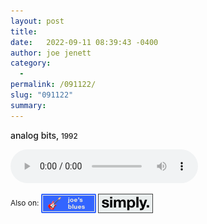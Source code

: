 ```yaml
---
layout: post
title:  
date:   2022-09-11 08:39:43 -0400
author: joe jenett
category:
  -  
permalink: /091122/
slug: "091122"
summary: 
---
```

<p style="font-weight:500;">analog bits, <small>1992</small></p><p><audio controls="controls"><source src="https://joesblues.joejenett.com/media/mp3/bits1.mp3" type="audio/mp3"></audio></p><p style="font-size:.85em;">Also on: <a href="https://joesblues.joejenett.com/"><img src="/images/joesblues.png" alt="" width="88" style="vertical-align:middle;"></a> <a href="https://simply.joejenett.com/1236/"><img src="/images/simply.png" alt="" width="88" style="vertical-align:middle;"></a></p>